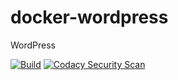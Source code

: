 # docker-wordpress
WordPress 

[![Build](https://github.com/VSLCatena/docker-wordpress/actions/workflows/Wordpress-CI.yml/badge.svg)](https://github.com/VSLCatena/docker-wordpress/actions/workflows/Wordpress-CI.yml)
[![Codacy Security Scan](https://github.com/VSLCatena/docker-wordpress/actions/workflows/codacy-analysis.yml/badge.svg)](https://github.com/VSLCatena/docker-wordpress/actions/workflows/codacy-analysis.yml)
